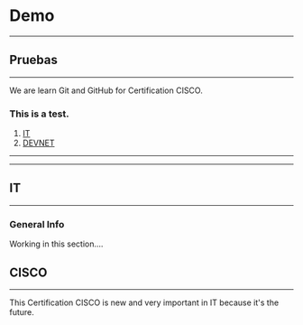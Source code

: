 # Demo
***
## Pruebas

***

We are learn Git and GitHub for Certification CISCO.

### This is a test.


1. [IT](#General-Info)
2. [DEVNET](#CISCO)

***
***






## IT
***
### General Info


Working in this section....


## CISCO
***


This Certification CISCO is new and very important in IT because it's the future.
